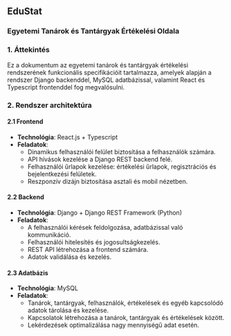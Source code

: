 ## EduStat

### Egyetemi Tanárok és Tantárgyak Értékelési Oldala

### 1. **Áttekintés**

Ez a dokumentum az egyetemi tanárok és tantárgyak értékelési rendszerének funkcionális specifikációit tartalmazza, amelyek alapján a rendszer Django backenddel, MySQL adatbázissal, valamint React és Typescript frontenddel fog megvalósulni.

### 2. **Rendszer architektúra**

#### 2.1 **Frontend**

-   **Technológia**: React.js + Typescript
-   **Feladatok**:
    -   Dinamikus felhasználói felület biztosítása a felhasználók számára.
    -   API hívások kezelése a Django REST backend felé.
    -   Felhasználói űrlapok kezelése: értékelési űrlapok, regisztrációs és bejelentkezési felületek.
    -   Reszponzív dizájn biztosítása asztali és mobil nézetben.

#### 2.2 **Backend**

-   **Technológia**: Django + Django REST Framework (Python)
-   **Feladatok**:
    -   A felhasználói kérések feldolgozása, adatbázissal való kommunikáció.
    -   Felhasználói hitelesítés és jogosultságkezelés.
    -   REST API létrehozása a frontend számára.
    -   Adatok validálása és kezelés.

#### 2.3 **Adatbázis**

-   **Technológia**: MySQL
-   **Feladatok**:
    -   Tanárok, tantárgyak, felhasználók, értékelések és egyéb kapcsolódó adatok tárolása és kezelése.
    -   Kapcsolatok létrehozása a tanárok, tantárgyak és értékelések között.
    -   Lekérdezések optimalizálása nagy mennyiségű adat esetén.